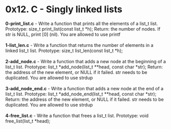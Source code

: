 # 0x12. C - Singly linked lists<br/>
**0-print_list.c** - Write a function that prints all the elements of a list_t list. Prototype: size_t print_list(const list_t *h); Return: the number of nodes. If str is NULL, print [0] (nil). You are allowed to use printf<br/><br/>
**1-list_len.c** - Write a function that returns the number of elements in a linked list_t list. Prototype: size_t list_len(const list_t *h);<br/><br/>
**2-add_node.c** - Write a function that adds a new node at the beginning of a list_t list. Prototype: list_t *add_node(list_t **head, const char *str); Return: the address of the new element, or NULL if it failed. str needs to be duplicated. You are allowed to use strdup<br/><br/>
**3-add_node_end.c** - Write a function that adds a new node at the end of a list_t list. Prototype: list_t *add_node_end(list_t **head, const char *str); Return: the address of the new element, or NULL if it failed. str needs to be duplicated. You are allowed to use strdup<br/><br/>
**4-free_list.c** - Write a function that frees a list_t list. Prototype: void free_list(list_t *head);<br/><br/>
